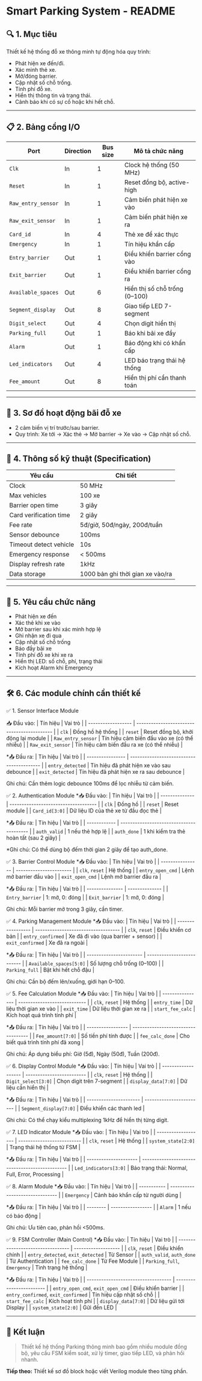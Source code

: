 # Smart Parking System - README

## 🔍 1. Mục tiêu

Thiết kế hệ thống đỗ xe thông minh tự động hóa quy trình:

* Phát hiện xe đến/đi.
* Xác minh thẻ xe.
* Mở/đóng barrier.
* Cập nhật số chỗ trống.
* Tính phí đỗ xe.
* Hiển thị thông tin và trạng thái.
* Cảnh báo khi có sự cố hoặc khi hết chỗ.

---

## 📋 2. Bảng cổng I/O

| Port               | Direction | Bus size | Mô tả chức năng               |
| ------------------ | --------- | -------- | ----------------------------- |
| `Clk`              | In        | 1        | Clock hệ thống (50 MHz)       |
| `Reset`            | In        | 1        | Reset đồng bộ, active-high    |
| `Raw_entry_sensor` | In        | 1        | Cảm biến phát hiện xe vào     |
| `Raw_exit_sensor`  | In        | 1        | Cảm biến phát hiện xe ra      |
| `Card_id`          | In        | 4        | Thẻ xe để xác thực            |
| `Emergency`        | In        | 1        | Tín hiệu khẩn cấp             |
| `Entry_barrier`    | Out       | 1        | Điều khiển barrier cổng vào   |
| `Exit_barrier`     | Out       | 1        | Điều khiển barrier cổng ra    |
| `Available_spaces` | Out       | 6        | Hiển thị số chỗ trống (0–100) |
| `Segment_display`  | Out       | 8        | Giao tiếp LED 7-segment       |
| `Digit_select`     | Out       | 4        | Chọn digit hiển thị           |
| `Parking_full`     | Out       | 1        | Báo khi bãi xe đầy            |
| `Alarm`            | Out       | 1        | Báo động khi có khẩn cấp      |
| `Led_indicators`   | Out       | 4        | LED báo trạng thái hệ thống   |
| `Fee_amount`       | Out       | 8        | Hiển thị phí cần thanh toán   |

---

## 📀 3. Sơ đồ hoạt động bãi đỗ xe

* 2 cảm biến vị trí trước/sau barrier.
* Quy trình: Xe tới -> Xác thẻ -> Mở barrier -> Xe vào -> Cập nhật số chỗ.

---

## 📘 4. Thông số kỹ thuật (Specification)

| Yêu cầu                | Chi tiết                         |
| ---------------------- | -------------------------------- |
| Clock                  | 50 MHz                           |
| Max vehicles           | 100 xe                           |
| Barrier open time      | 3 giây                           |
| Card verification time | 2 giây                           |
| Fee rate               | 5đ/giờ, 50đ/ngày, 200đ/tuần      |
| Sensor debounce        | 100ms                            |
| Timeout detect vehicle | 10s                              |
| Emergency response     | < 500ms                          |
| Display refresh rate   | 1kHz                             |
| Data storage           | 1000 bản ghi thời gian xe vào/ra |

---

## 🌟 5. Yêu cầu chức năng

* Phát hiện xe đến
* Xác thẻ khi xe vào
* Mở barrier sau khi xác minh hợp lệ
* Ghi nhận xe đi qua
* Cập nhật số chỗ trống
* Báo đầy bãi xe
* Tính phí đỗ xe khi xe ra
* Hiển thị LED: số chỗ, phí, trạng thái
* Kích hoạt Alarm khi Emergency

---

## 🛠️ 6. Các module chính cần thiết kế

✅ 1. Sensor Interface Module

📥 Đầu vào:
| Tín hiệu           | Vai trò                                     |
| ------------------ | ------------------------------------------- |
| `clk`              | Đồng hồ hệ thống                            |
| `reset`            | Reset đồng bộ, khởi động lại module         |
| `Raw_entry_sensor` | Tín hiệu cảm biến đầu vào xe (có thể nhiễu) |
| `Raw_exit_sensor`  | Tín hiệu cảm biến đầu ra xe (có thể nhiễu)  |

*📤 Đầu ra:
| Tín hiệu         | Vai trò                                   |
| ---------------- | ----------------------------------------- |
| `entry_detected` | Tín hiệu đã phát hiện xe vào sau debounce |
| `exit_detected`  | Tín hiệu đã phát hiện xe ra sau debounce  |

Ghi chú: Cần thêm logic debounce 100ms để lọc nhiễu từ cảm biến.

✅ 2. Authentication Module
*📥 Đầu vào:
| Tín hiệu       | Vai trò                              |
| -------------- | ------------------------------------ |
| `clk`          | Đồng hồ                              |
| `reset`        | Reset module                         |
| `Card_id[3:0]` | Dữ liệu ID của thẻ xe từ đầu đọc thẻ |

*📤 Đầu ra:
| Tín hiệu     | Vai trò                                  |
| ------------ | ---------------------------------------- |
| `auth_valid` | 1 nếu thẻ hợp lệ                         |
| `auth_done`  | 1 khi kiểm tra thẻ hoàn tất (sau 2 giây) |

*Ghi chú: Có thể dùng bộ đếm thời gian 2 giây để tạo auth_done.

✅ 3. Barrier Control Module
*📥 Đầu vào:
| Tín hiệu         | Vai trò                 |
| ---------------- | ----------------------- |
| `clk`, `reset`   | Hệ thống                |
| `entry_open_cmd` | Lệnh mở barrier đầu vào |
| `exit_open_cmd`  | Lệnh mở barrier đầu ra  |

*📤 Đầu ra:
| Tín hiệu        | Vai trò        |
| --------------- | -------------- |
| `Entry_barrier` | 1: mở, 0: đóng |
| `Exit_barrier`  | 1: mở, 0: đóng |

Ghi chú: Mỗi barrier mở trong 3 giây, cần timer.

✅ 4. Parking Management Module
*📥 Đầu vào:
| Tín hiệu          | Vai trò                             |
| ----------------- | ----------------------------------- |
| `clk`, `reset`    | Điều khiển cơ bản                   |
| `entry_confirmed` | Xe đã đi vào (qua barrier + sensor) |
| `exit_confirmed`  | Xe đã ra ngoài                      |

*📤 Đầu ra:
| Tín hiệu                | Vai trò                    |
| ----------------------- | -------------------------- |
| `Available_spaces[5:0]` | Số lượng chỗ trống (0–100) |
| `Parking_full`          | Bật khi hết chỗ đậu        |

Ghi chú: Cần bộ đếm lên/xuống, giới hạn 0–100.

✅ 5. Fee Calculation Module
*📥 Đầu vào:
| Tín hiệu         | Vai trò                      |
| ---------------- | ---------------------------- |
| `clk`, `reset`   | Hệ thống                     |
| `entry_time`     | Dữ liệu thời gian xe vào     |
| `exit_time`      | Dữ liệu thời gian xe ra      |
| `start_fee_calc` | Kích hoạt quá trình tính phí |

*📤 Đầu ra:
| Tín hiệu          | Vai trò                             |
| ----------------- | ----------------------------------- |
| `Fee_amount[7:0]` | Số tiền phí tính được               |
| `fee_calc_done`   | Cho biết quá trình tính phí đã xong |

Ghi chú: Áp dụng biểu phí: Giờ (5đ), Ngày (50đ), Tuần (200đ).

✅ 6. Display Control Module
*📥 Đầu vào:
| Tín hiệu            | Vai trò                   |
| ------------------- | ------------------------- |
| `clk`, `reset`      | Hệ thống                  |
| `Digit_select[3:0]` | Chọn digit trên 7-segment |
| `display_data[7:0]` | Dữ liệu cần hiển thị      |

*📤 Đầu ra:
| Tín hiệu               | Vai trò                  |
| ---------------------- | ------------------------ |
| `Segment_display[7:0]` | Điều khiển các thanh led |

Ghi chú: Có thể chạy kiểu multiplexing 1kHz để hiển thị từng digit.

✅ 7. LED Indicator Module
*📥 Đầu vào:
| Tín hiệu            | Vai trò                    |
| ------------------- | -------------------------- |
| `clk`, `reset`      | Hệ thống                   |
| `system_state[2:0]` | Trạng thái hệ thống từ FSM |

*📤 Đầu ra:
| Tín hiệu              | Vai trò                                         |
| --------------------- | ----------------------------------------------- |
| `Led_indicators[3:0]` | Báo trạng thái: Normal, Full, Error, Processing |

✅ 8. Alarm Module
*📥 Đầu vào:
| Tín hiệu    | Vai trò                         |
| ----------- | ------------------------------- |
| `Emergency` | Cảnh báo khẩn cấp từ người dùng |

*📤 Đầu ra:
| Tín hiệu | Vai trò           |
| -------- | ----------------- |
| `Alarm`  | 1 nếu có báo động |

Ghi chú: Ưu tiên cao, phản hồi <500ms.

✅ 9. FSM Controller (Main Control)
*📥 Đầu vào:
| Tín hiệu                          | Vai trò             |
| --------------------------------- | ------------------- |
| `clk`, `reset`                    | Điều khiển chính    |
| `entry_detected`, `exit_detected` | Từ Sensor           |
| `auth_valid`, `auth_done`         | Từ Authentication   |
| `fee_calc_done`                   | Từ Fee Module       |
| `Parking_full`, `Emergency`       | Tình trạng hệ thống |

*📤 Đầu ra:
| Tín hiệu                            | Vai trò                  |
| ----------------------------------- | ------------------------ |
| `entry_open_cmd`, `exit_open_cmd`   | Điều khiển barrier       |
| `entry_confirmed`, `exit_confirmed` | Tín hiệu cập nhật số chỗ |
| `start_fee_calc`                    | Kích hoạt tính phí       |
| `display_data[7:0]`                 | Dữ liệu gửi tới Display  |
| `system_state[2:0]`                 | Gửi đến LED              |


---

## 🔖 Kết luận

> Thiết kế hệ thống Parking thông minh bao gồm nhiều module đồng bộ, yêu cầu FSM kiểm soát, xử lý timer, giao tiếp LED, và phản hồi nhanh.

**Tiếp theo:** Thiết kế sơ đồ block hoặc viết Verilog module theo từng phần.
